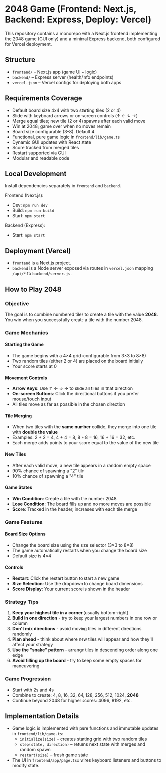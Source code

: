 # 2048 Game (Frontend: Next.js, Backend: Express, Deploy: Vercel)

This repository contains a monorepo with a Next.js frontend implementing the 2048 game (GUI only) and a minimal Express backend, both configured for Vercel deployment.

## Structure

- `frontend/` – Next.js app (game UI + logic)
- `backend/` – Express server (health/info endpoints)
- `vercel.json` – Vercel configs for deploying both apps

## Requirements Coverage

- Default board size 4x4 with two starting tiles (2 or 4)
- Slide with keyboard arrows or on-screen controls (↑ ← ↓ →)
- Merge equal tiles; new tile (2 or 4) spawns after each valid move
- Win at 2048; game over when no moves remain
- Board size configurable (3–8). Default 4.
- Functional, pure game logic in `frontend/lib/game.ts`
- Dynamic GUI updates with React state
- Score tracked from merged tiles
- Restart supported via GUI
- Modular and readable code

## Local Development

Install dependencies separately in `frontend` and `backend`.

Frontend (Next.js):
- Dev: `npm run dev`
- Build: `npm run build`
- Start: `npm start`

Backend (Express):
- Start: `npm start`

## Deployment (Vercel)

- `frontend` is a Next.js project.
- `backend` is a Node server exposed via routes in `vercel.json` mapping `/api/*` to `backend/server.js`.

## How to Play 2048

### Objective
The goal is to combine numbered tiles to create a tile with the value **2048**. You win when you successfully create a tile with the number 2048.

### Game Mechanics

#### Starting the Game
- The game begins with a 4×4 grid (configurable from 3×3 to 8×8)
- Two random tiles (either 2 or 4) are placed on the board initially
- Your score starts at 0

#### Movement Controls
- **Arrow Keys**: Use ↑ ← ↓ → to slide all tiles in that direction
- **On-screen Buttons**: Click the directional buttons if you prefer mouse/touch input
- All tiles move as far as possible in the chosen direction

#### Tile Merging
- When two tiles with the **same number** collide, they merge into one tile with **double the value**
- Examples: 2 + 2 = 4, 4 + 4 = 8, 8 + 8 = 16, 16 + 16 = 32, etc.
- Each merge adds points to your score equal to the value of the new tile

#### New Tiles
- After each valid move, a new tile appears in a random empty space
- 90% chance of spawning a "2" tile
- 10% chance of spawning a "4" tile

#### Game States
- **Win Condition**: Create a tile with the number 2048
- **Lose Condition**: The board fills up and no more moves are possible
- **Score**: Tracked in the header, increases with each tile merge

### Game Features

#### Board Size Options
- Change the board size using the size selector (3×3 to 8×8)
- The game automatically restarts when you change the board size
- Default size is 4×4

#### Controls
- **Restart**: Click the restart button to start a new game
- **Size Selection**: Use the dropdown to change board dimensions
- **Score Display**: Your current score is shown in the header

### Strategy Tips

1. **Keep your highest tile in a corner** (usually bottom-right)
2. **Build in one direction** - try to keep your largest numbers in one row or column
3. **Don't mix directions** - avoid moving tiles in different directions randomly
4. **Plan ahead** - think about where new tiles will appear and how they'll affect your strategy
5. **Use the "snake" pattern** - arrange tiles in descending order along one edge
6. **Avoid filling up the board** - try to keep some empty spaces for maneuvering

### Game Progression
- Start with 2s and 4s
- Combine to create: 4, 8, 16, 32, 64, 128, 256, 512, 1024, **2048**
- Continue beyond 2048 for higher scores: 4096, 8192, etc.

## Implementation Details

- Game logic is implemented with pure functions and immutable updates in `frontend/lib/game.ts`:
  - `initialize(size)` – creates starting grid with two random tiles
  - `step(state, direction)` – returns next state with merges and random spawn
  - `restart(size)` – fresh game state
- The UI in `frontend/app/page.tsx` wires keyboard listeners and buttons to modify state.

